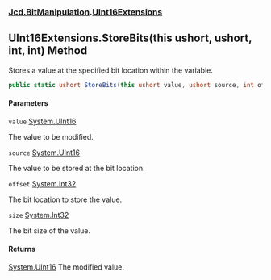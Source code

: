 ### [Jcd.BitManipulation](Jcd.BitManipulation.md 'Jcd.BitManipulation').[UInt16Extensions](Jcd.BitManipulation.UInt16Extensions.md 'Jcd.BitManipulation.UInt16Extensions')

## UInt16Extensions.StoreBits(this ushort, ushort, int, int) Method

Stores a value at the specified bit location within the variable.

```csharp
public static ushort StoreBits(this ushort value, ushort source, int offset, int size);
```

#### Parameters

<a name='Jcd.BitManipulation.UInt16Extensions.StoreBits(thisushort,ushort,int,int).value'></a>

`value` [System.UInt16](https://docs.microsoft.com/en-us/dotnet/api/System.UInt16 'System.UInt16')

The value to be modified.

<a name='Jcd.BitManipulation.UInt16Extensions.StoreBits(thisushort,ushort,int,int).source'></a>

`source` [System.UInt16](https://docs.microsoft.com/en-us/dotnet/api/System.UInt16 'System.UInt16')

The value to be stored at the bit location.

<a name='Jcd.BitManipulation.UInt16Extensions.StoreBits(thisushort,ushort,int,int).offset'></a>

`offset` [System.Int32](https://docs.microsoft.com/en-us/dotnet/api/System.Int32 'System.Int32')

The bit location to store the value.

<a name='Jcd.BitManipulation.UInt16Extensions.StoreBits(thisushort,ushort,int,int).size'></a>

`size` [System.Int32](https://docs.microsoft.com/en-us/dotnet/api/System.Int32 'System.Int32')

The bit size of the value.

#### Returns

[System.UInt16](https://docs.microsoft.com/en-us/dotnet/api/System.UInt16 'System.UInt16')
The modified value.